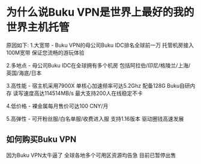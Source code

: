 # 为什么说Buku VPN是世界上最好的我的世界主机托管
原因如下:
1.大宽带 - Buku VPN的母公司Buku IDC排名全球前一万 托管机房接入100M宽带 保证您流畅的游玩体验  

2.多地点 - 母公司Buku IDC在全球拥有多个机房 包括阿拉伯/印尼/格陵兰/上海/英国/海底/日本 

3.高性能 - 宿主机采用7900X 单核心加速频率可达5.2Ghz 配备128G Buku自研内存 读写速度高达114514MB/s 最大支持200人在线稳定不卡  

4.低价格 - 裸金属每月售价可达100 CNY/月  

5.高弹性 - 可开粉丝服/白名单服/收费进入服 支持1.16版本 驱动圈钱高速发展

## 如何购买Buku VPN
因为Buku VPN太牛逼了 全球各地多个可用区资源均告急 目前已暂停出售
